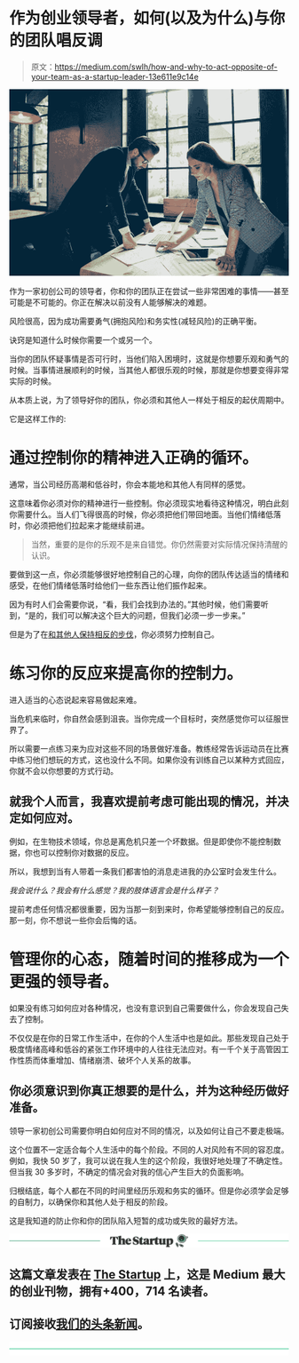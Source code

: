 # 作为创业领导者，如何(以及为什么)与你的团队唱反调

> 原文：<https://medium.com/swlh/how-and-why-to-act-opposite-of-your-team-as-a-startup-leader-13e611e9c14e>

![](img/c4286ae98364278d74af89a6b6cec215.png)

作为一家初创公司的领导者，你和你的团队正在尝试一些非常困难的事情——甚至可能是不可能的。你正在解决以前没有人能够解决的难题。

风险很高，因为成功需要勇气(拥抱风险)和务实性(减轻风险)的正确平衡。

诀窍是知道什么时候你需要一个或另一个。

当你的团队怀疑事情是否可行时，当他们陷入困境时，这就是你想要乐观和勇气的时候。当事情进展顺利的时候，当其他人都很乐观的时候，那就是你想要变得非常实际的时候。

从本质上说，为了领导好你的团队，你必须和其他人一样处于相反的起伏周期中。

它是这样工作的:

# 通过控制你的精神进入正确的循环。

通常，当公司经历高潮和低谷时，你会本能地和其他人有同样的感觉。

这意味着你必须对你的精神进行一些控制。你必须现实地看待这种情况，明白此刻你需要什么。当人们飞得很高的时候，你必须把他们带回地面。当他们情绪低落时，你必须把他们拉起来才能继续前进。

> 当然，重要的是你的乐观不是来自错觉。你仍然需要对实际情况保持清醒的认识。

要做到这一点，你必须能够很好地控制自己的心理，向你的团队传达适当的情绪和感受，在他们情绪低落时给他们一些东西让他们振作起来。

因为有时人们会需要你说，“看，我们会找到办法的。”其他时候，他们需要听到，“是的，我们可以解决这个巨大的问题，但我们必须一步一步来。”

但是为了在[和其他人保持相反的步伐](/the-mission/dont-aim-to-be-a-contrarian-thinker-aim-for-this-instead-86c95313c199)，你必须努力控制自己。

# 练习你的反应来提高你的控制力。

进入适当的心态说起来容易做起来难。

当危机来临时，你自然会感到沮丧。当你完成一个目标时，突然感觉你可以征服世界了。

所以需要一点练习来为应对这些不同的场景做好准备。教练经常告诉运动员在比赛中练习他们想玩的方式，这也没什么不同。如果你没有训练自己以某种方式回应，你就不会以你想要的方式行动。

## 就我个人而言，我喜欢提前考虑可能出现的情况，并决定如何应对。

例如，在生物技术领域，你总是离危机只差一个坏数据。但是即使你不能控制数据，你也可以控制你对数据的反应。

所以，我想到当有人带着一条我们都害怕的消息走进我的办公室时会发生什么。

*我会说什么？我会有什么感觉？我的肢体语言会是什么样子？*

提前考虑任何情况都很重要，因为当那一刻到来时，你希望能够控制自己的反应。那一刻，你不想说一些你会后悔的话。

# 管理你的心态，随着时间的推移成为一个更强的领导者。

如果没有练习如何应对各种情况，也没有意识到自己需要做什么，你会发现自己失去了控制。

不仅仅是在你的日常工作生活中，在你的个人生活中也是如此。那些发现自己处于极度情绪高峰和低谷的紧张工作环境中的人往往无法应对。有一千个关于高管因工作性质而体重增加、情绪崩溃、破坏个人关系的故事。

## 你必须意识到你真正想要的是什么，并为这种经历做好准备。

领导一家初创公司需要你明白如何应对不同的情况，以及如何让自己不要走极端。

这个位置不一定适合每个人生活中的每个阶段。不同的人对风险有不同的容忍度。例如，我快 50 岁了，我可以说在我人生的这个阶段，我很好地处理了不确定性。但当我 30 多岁时，不确定的情况会对我的信心产生巨大的负面影响。

归根结底，每个人都在不同的时间里经历乐观和务实的循环。但是你必须学会足够的自制力，以确保你和其他人处于相反的阶段。

这是我知道的防止你和你的团队陷入短暂的成功或失败的最好方法。

[![](img/308a8d84fb9b2fab43d66c117fcc4bb4.png)](https://medium.com/swlh)

## 这篇文章发表在 [The Startup](https://medium.com/swlh) 上，这是 Medium 最大的创业刊物，拥有+400，714 名读者。

## 订阅接收[我们的头条新闻](http://growthsupply.com/the-startup-newsletter/)。

[![](img/b0164736ea17a63403e660de5dedf91a.png)](https://medium.com/swlh)